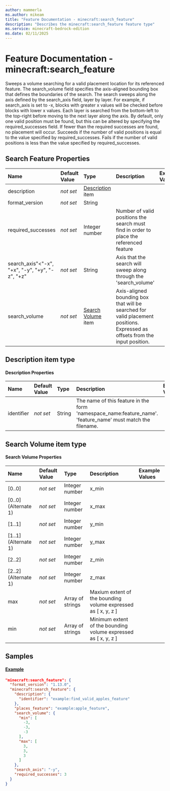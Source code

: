 ```yaml
---
author: mammerla
ms.author: mikeam
title: "Feature Documentation - minecraft:search_feature"
description: "Describes the minecraft:search_feature feature type"
ms.service: minecraft-bedrock-edition
ms.date: 02/11/2025 
---
```


# Feature Documentation - minecraft:search_feature

Sweeps a volume searching for a valid placement location for its referenced feature. The search_volume field specifies the axis-aligned bounding box that defines the boundaries of the search. The search sweeps along the axis defined by the search_axis field, layer by layer. For example, if search_axis is set to -x, blocks with greater x values will be checked before blocks with lower x values. Each layer is searched from the bottom-left to the top-right before moving to the next layer along the axis. By default, only one valid position must be found, but this can be altered by specifying the required_successes field. If fewer than the required successes are found, no placement will occur. Succeeds if the number of valid positions is equal to the value specified by required_successes. Fails if the number of valid positions is less than the value specified by required_successes.


## Search Feature Properties

|Name       |Default Value |Type |Description |Example Values |
|:----------|:-------------|:----|:-----------|:------------- |
| description | *not set* | [Description](#description-item-type) item |  |  | 
| format_version | *not set* | String |  |  | 
| required_successes | *not set* | Integer number | Number of valid positions the search must find in order to place the referenced feature |  | 
| search_axis"<"-x", "+x", "-y", "+y", "-z", "+z" | *not set* | String | Axis that the search will sweep along through the 'search_volume' |  | 
| search_volume | *not set* | [Search Volume](#search-volume-item-type) item | Axis-aligned bounding box that will be searched for valid placement positions. Expressed as offsets from the input position. |  | 

## Description item type

#### Description Properties

|Name       |Default Value |Type |Description |Example Values |
|:----------|:-------------|:----|:-----------|:------------- |
| identifier | *not set* | String | The name of this feature in the form 'namespace_name:feature_name'. 'feature_name' must match the filename. |  | 

## Search Volume item type

#### Search Volume Properties

|Name       |Default Value |Type |Description |Example Values |
|:----------|:-------------|:----|:-----------|:------------- |
| [0..0] | *not set* | Integer number | x_min |  | 
| [0..0] (Alternate 1) | *not set* | Integer number | x_max |  | 
| [1..1] | *not set* | Integer number | y_min |  | 
| [1..1] (Alternate 1) | *not set* | Integer number | y_max |  | 
| [2..2] | *not set* | Integer number | z_min |  | 
| [2..2] (Alternate 1) | *not set* | Integer number | z_max |  | 
| max | *not set* | Array of strings | Maxium extent of the bounding volume expressed as [ x, y, z ] |  | 
| min | *not set* | Array of strings | Minimum extent of the bounding volume expressed as [ x, y, z ] |  | 

## Samples

#### [Example](example)


```json
"minecraft:search_feature": {
  "format_version": "1.13.0",
  "minecraft:search_feature": {
    "description": {
      "identifier": "example:find_valid_apples_feature"
    },
    "places_feature": "example:apple_feature",
    "search_volume": {
      "min": [
        -3,
        -3,
        -3
      ],
      "max": [
        3,
        3,
        3
      ]
    },
    "search_axis": "-y",
    "required_successes": 3
  }
}
```
